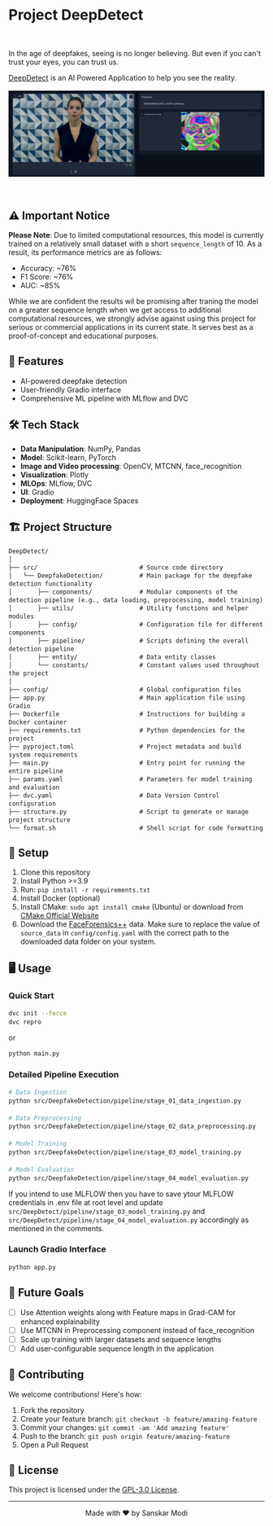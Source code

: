 # Project DeepDetect

<br/>

In the age of deepfakes, seeing is no longer believing. But even if you can't trust your eyes, you can trust us.
<br/>

[DeepDetect](https://huggingface.co/spaces/SanskarModi/DeepDetect) is an AI Powered Application to help you see the reality.
<br/>
<br/>
[![DeepDetect App](https://github.com/sanskarmodi8/DeepDetect/blob/main/.github_assets/app.png?raw=true)](https://huggingface.co/spaces/SanskarModi/DeepDetect)


<br/>

## ⚠️ Important Notice

**Please Note**: Due to limited computational resources, this model is currently trained on a relatively small dataset with a short `sequence_length` of 10. As a result, its performance metrics are as follows:
- Accuracy: ~76%
- F1 Score: ~76%
- AUC: ~85%

While we are confident the results wil be promising after traning the model on a greater sequence length when we get access to additional computational resources, we strongly advise against using this project for serious or commercial applications in its current state. It serves best as a proof-of-concept and educational purposes.

## 🚀 Features

- AI-powered deepfake detection
- User-friendly Gradio interface
- Comprehensive ML pipeline with MLflow and DVC

## 🛠️ Tech Stack

- **Data Manipulation**: NumPy, Pandas
- **Model**: Scikit-learn, PyTorch
- **Image and Video processing**: OpenCV, MTCNN, face_recognition
- **Visualization**: Plotly
- **MLOps**: MLflow, DVC
- **UI**: Gradio
- **Deployment**: HuggingFace Spaces

## 🏗️ Project Structure

```
DeepDetect/
│
├── src/                            # Source code directory
│   └── DeepfakeDetection/          # Main package for the deepfake detection functionality
│       ├── components/             # Modular components of the detection pipeline (e.g., data loading, preprocessing, model training)
│       ├── utils/                  # Utility functions and helper modules
│       ├── config/                 # Configuration file for different components
│       ├── pipeline/               # Scripts defining the overall detection pipeline
│       ├── entity/                 # Data entity classes
│       └── constants/              # Constant values used throughout the project
│
├── config/                         # Global configuration files
├── app.py                          # Main application file using Gradio
├── Dockerfile                      # Instructions for building a Docker container
├── requirements.txt                # Python dependencies for the project
├── pyproject.toml                  # Project metadata and build system requirements
├── main.py                         # Entry point for running the entire pipeline
├── params.yaml                     # Parameters for model training and evaluation
├── dvc.yaml                        # Data Version Control configuration
├── structure.py                    # Script to generate or manage project structure
└── format.sh                       # Shell script for code formatting
```

## 🚀 Setup

1. Clone this repository
2. Install Python >=3.9
3. Run: `pip install -r requirements.txt`
4. Install Docker (optional)
5. Install CMake: `sudo apt install cmake` (Ubuntu) or download from [CMake Official Website](https://cmake.org/download/)
6. Download the [FaceForensics++](https://github.com/ondyari/FaceForensics) data. Make sure to replace the value of `source_data` in `config/config.yaml` with the correct path to the downloaded data folder on your system.

## 🖥️ Usage

### Quick Start

```bash
dvc init --force
dvc repro
```

or

```bash
python main.py
```

### Detailed Pipeline Execution

```bash
# Data Ingestion
python src/DeepfakeDetection/pipeline/stage_01_data_ingestion.py

# Data Preprocessing
python src/DeepfakeDetection/pipeline/stage_02_data_preprocessing.py

# Model Training
python src/DeepfakeDetection/pipeline/stage_03_model_training.py

# Model Evaluation
python src/DeepfakeDetection/pipeline/stage_04_model_evaluation.py
```

If you intend to use MLFLOW then you have to save ytour MLFLOW credentials in .env file at root level and update `src/DeepDetect/pipeline/stage_03_model_training.py` and `src/DeepDetect/pipeline/stage_04_model_evaluation.py` accordingly as mentioned in the comments.

### Launch Gradio Interface

```bash
python app.py
```

## 🔮 Future Goals

- [ ] Use Attention weights along with Feature maps in Grad-CAM for enhanced explainability
- [ ] Use MTCNN in Preprocessing component instead of face_recognition
- [ ] Scale up training with larger datasets and sequence lengths
- [ ] Add user-configurable sequence length in the application

## 🤝 Contributing

We welcome contributions! Here's how:

1. Fork the repository
2. Create your feature branch: `git checkout -b feature/amazing-feature`
3. Commit your changes: `git commit -am 'Add amazing feature'`
4. Push to the branch: `git push origin feature/amazing-feature`
5. Open a Pull Request

## 📄 License

This project is licensed under the [GPL-3.0 License](https://www.gnu.org/licenses/gpl-3.0.en.html).

---

<p align="center">
  Made with ❤️ by Sanskar Modi
</p>
